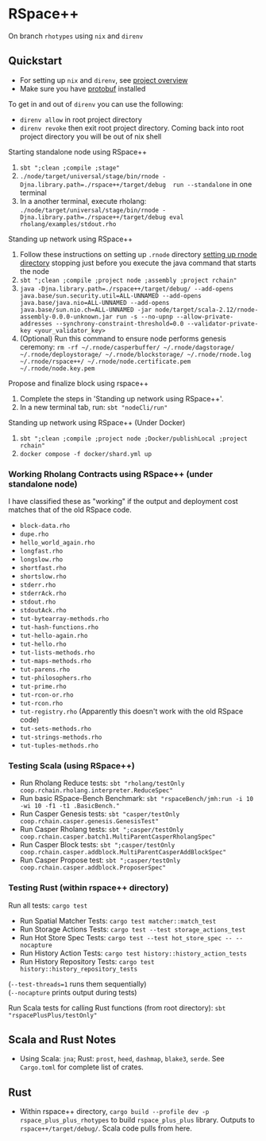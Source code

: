 # RSpace++

On branch `rhotypes` using `nix` and `direnv`

## Quickstart

- For setting up `nix` and `direnv`, see [project overview](../docs/paul_brain_dump.md)
- Make sure you have [protobuf](https://grpc.io/docs/protoc-installation/) installed

To get in and out of `direnv` you can use the following:
- `direnv allow` in root project directory
- `direnv revoke` then exit root project directory. Coming back into root project directory you will be out of nix shell

Starting standalone node using RSpace++
1. `sbt ";clean ;compile ;stage"`
2. `./node/target/universal/stage/bin/rnode -Djna.library.path=./rspace++/target/debug  run --standalone` in one terminal
3. In a another terminal, execute rholang: `./node/target/universal/stage/bin/rnode -Djna.library.path=./rspace++/target/debug eval rholang/examples/stdout.rho`

Standing up network using RSpace++
1. Follow these instructions on setting up `.rnode` directory [setting up rnode directory](../docs/paul_brain_dump.md#an-example-tying-the-above-together-hopefully) stopping just before you execute the java command that starts the node
2. `sbt ";clean ;compile ;project node ;assembly ;project rchain"`
3. `java -Djna.library.path=./rspace++/target/debug/ --add-opens java.base/sun.security.util=ALL-UNNAMED --add-opens java.base/java.nio=ALL-UNNAMED --add-opens java.base/sun.nio.ch=ALL-UNNAMED -jar node/target/scala-2.12/rnode-assembly-0.0.0-unknown.jar run -s --no-upnp --allow-private-addresses --synchrony-constraint-threshold=0.0 --validator-private-key <your_validator_key>`
4. (Optional) Run this command to ensure node performs genesis ceremony: `rm -rf ~/.rnode/casperbuffer/ ~/.rnode/dagstorage/ ~/.rnode/deploystorage/ ~/.rnode/blockstorage/ ~/.rnode/rnode.log ~/.rnode/rspace++/ ~/.rnode/node.certificate.pem ~/.rnode/node.key.pem`

Propose and finalize block using rspace++
1. Complete the steps in 'Standing up network using RSpace++'.
2. In a new terminal tab, run: `sbt "nodeCli/run"`

Standing up network using RSpace++ (Under Docker)
1. `sbt ";clean ;compile ;project node ;Docker/publishLocal ;project rchain"`
2. `docker compose -f docker/shard.yml up`

### Working Rholang Contracts using RSpace++ (under standalone node)

I have classified these as "working" if the output and deployment cost matches that of the old RSpace code.

- `block-data.rho`
- `dupe.rho`
- `hello_world_again.rho`
- `longfast.rho`
- `longslow.rho`
- `shortfast.rho`
- `shortslow.rho`
- `stderr.rho`
- `stderrAck.rho`
- `stdout.rho`
- `stdoutAck.rho`
- `tut-bytearray-methods.rho`
- `tut-hash-functions.rho`
- `tut-hello-again.rho`
- `tut-hello.rho`
- `tut-lists-methods.rho`
- `tut-maps-methods.rho`
- `tut-parens.rho`
- `tut-philosophers.rho`
- `tut-prime.rho`
- `tut-rcon-or.rho`
- `tut-rcon.rho`
- `tut-registry.rho` (Apparently this doesn't work with the old RSpace code)
- `tut-sets-methods.rho`
- `tut-strings-methods.rho`
- `tut-tuples-methods.rho`

### Testing Scala (using RSpace++)

- Run Rholang Reduce tests: `sbt "rholang/testOnly coop.rchain.rholang.interpreter.ReduceSpec"`
- Run basic RSpace-Bench Benchmark: `sbt "rspaceBench/jmh:run -i 10 -wi 10 -f1 -t1 .BasicBench."`
- Run Casper Genesis tests: `sbt "casper/testOnly coop.rchain.casper.genesis.GenesisTest"`
- Run Casper Rholang tests: `sbt ";casper/testOnly coop.rchain.casper.batch1.MultiParentCasperRholangSpec"`
- Run Casper Block tests: `sbt ";casper/testOnly coop.rchain.casper.addblock.MultiParentCasperAddBlockSpec"`
- Run Casper Propose test: `sbt ";casper/testOnly coop.rchain.casper.addblock.ProposerSpec"`

### Testing Rust (within rspace++ directory)

Run all tests: `cargo test`

- Run Spatial Matcher Tests: `cargo test matcher::match_test`
- Run Storage Actions Tests: `cargo test --test storage_actions_test`
- Run Hot Store Spec Tests: `cargo test --test hot_store_spec -- --nocapture`
- Run History Action Tests: `cargo test history::history_action_tests`
- Run History Repository Tests: `cargo test history::history_repository_tests`

(`--test-threads=1` runs them sequentially)<br>
(`--nocapture` prints output during tests)

Run Scala tests for calling Rust functions (from root directory): `sbt "rspacePlusPlus/testOnly"`

## Scala and Rust Notes

- Using Scala: `jna`; Rust: `prost`, `heed`, `dashmap`, `blake3`, `serde`. See `Cargo.toml` for complete list of crates.

## Rust

- Within rspace++ directory, `cargo build --profile dev -p rspace_plus_plus_rhotypes` to build `rspace_plus_plus` library. Outputs to `rspace++/target/debug/`. Scala code pulls from here.

